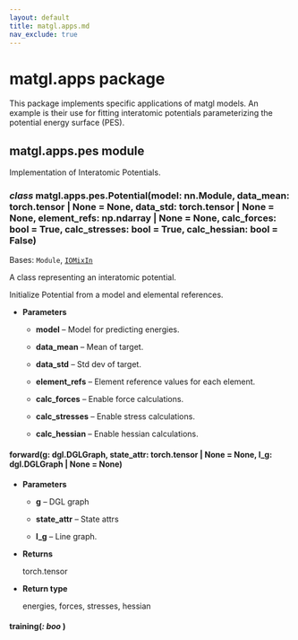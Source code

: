 ```yaml
---
layout: default
title: matgl.apps.md
nav_exclude: true
---
```

# matgl.apps package

This package implements specific applications of matgl models. An example is their use for fitting interatomic
potentials parameterizing the potential energy surface (PES).


## matgl.apps.pes module

Implementation of Interatomic Potentials.


### _class_ matgl.apps.pes.Potential(model: nn.Module, data_mean: torch.tensor | None = None, data_std: torch.tensor | None = None, element_refs: np.ndarray | None = None, calc_forces: bool = True, calc_stresses: bool = True, calc_hessian: bool = False)
Bases: `Module`, [`IOMixIn`](matgl.utils.md#matgl.utils.io.IOMixIn)

A class representing an interatomic potential.

Initialize Potential from a model and elemental references.


* **Parameters**

    
    * **model** – Model for predicting energies.


    * **data_mean** – Mean of target.


    * **data_std** – Std dev of target.


    * **element_refs** – Element reference values for each element.


    * **calc_forces** – Enable force calculations.


    * **calc_stresses** – Enable stress calculations.


    * **calc_hessian** – Enable hessian calculations.



#### forward(g: dgl.DGLGraph, state_attr: torch.tensor | None = None, l_g: dgl.DGLGraph | None = None)

* **Parameters**

    
    * **g** – DGL graph


    * **state_attr** – State attrs


    * **l_g** – Line graph.



* **Returns**

    torch.tensor



* **Return type**

    energies, forces, stresses, hessian



#### training(_: boo_ )
